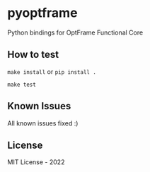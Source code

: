 # pyoptframe
Python bindings for OptFrame Functional Core

## How to test

`make install` or `pip install .`

`make test`

## Known Issues

All known issues fixed :)

## License

MIT License - 2022

